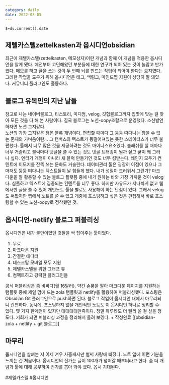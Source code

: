 ```yaml
---
category: daily
date: 2022-08-05
---
```


`$=dv.current().date`

제텔카스텔zettelkasten과 옵시디언obsidian
---
최근에 제텔카스텔(zettelkasten, 메모상자)이란 개념과 함께 이 개념을 적용한 옵시디언을  알게 됐다. 예전부터 고민해왔던 부분들에 대한 연구가 되어 있는 것이 놀랍고 반가웠다.
메모를 하고 글을 쓰는 것이 두 번째 뇌를 만드는 작업이 되어야 한다는 요지였다. 그러한 작업을 도우기 위해 옵시디언은 태그, 백링크, 마인드맵 지원이 상당히 잘 돼있다. 커뮤니티 플러그인도 훌륭하다.

  

블로그 유목민의 지난 날들
---
참고로 나는 네이버블로그, 티스토리, 미디엄, velog, 깃헙블로그까지 입맛에 맞는 걸 찾아 모든 것을 다 해 본 사람이다.
결국 블로그는 노션-oopy조합으로 운영했다. 소신발언하자면 노션 그지같다.   
노션의 가장 그지같은 점은 블록 개념이다. 편집할 때마다 그 둥둥 떠다니는 참을 수 없는 존재의 가벼움이란... 그 캔버스와 텍스트가 동떨어져있는 듯한 스테이터스가 너무 불편했다. 툴에서 너무 많은 것을 제공하려는 것도 마이너스요소였다. 슬래쉬를 칠 때마다 너무 거슬리고 블럭마다 댓글을 쓸 수 있는 것도 댓글 트래킹이 될까 싶고 굳이 왜 그러나 싶다. 엔터가 개행이 아니라 새 블럭 만들기인 것도 너무 킹받는다. 왜인지 모두가 컨텐트에 이모지를 잔뜩 쓰는 문화도 거슬린다. 데이터관리 툴은 굉장히 이점이 있으나 그마저도 둥둥 떠다니는 텍스트들이 날 힘들게 했다. 내가 성질이 드러워서 그런가?
마크다운을 잘 활용할 수 있는 블로그 플랫폼 중에 내가 원하는 바와 가장 가까운 것이 velog다. 심플하고 텍스트에 집중되는 컨텐트들 너무 좋다. 하지만 자유도가 지나치게 없고 웹에서만 글을 쓸 수 있어 개인노트 툴을 별로도 사용해야 하는 단점이 있다. 그래서 velog도 써봤지만 앱에서 노트를 쓸 수 있고 개중에 포스팅하고 싶은 것은 편집해서 바로 포스팅할 수 있는 노션-oopy로 정착했던 것.



옵시디언-netlify 블로그 퍼블리싱
---
옵시디언은 내가 불만이었던 것들을 싹 잡아주는 툴이었다.   
1. 무료
2. 마크다운 지원
3. 간결한 애디터
4. 데스크탑 모바일 모두 지원
5. 제텔카스텔을 위한 그래프 뷰
6. 컴팩트하고 강력한 플러그인들

공식 퍼블리싱은 좀 비싸다(월 16달러). 약간 손품을 팔아 마크다운 페이지를 지원하는 탬플릿 중에 제일 맘에 드는 zola 탬플릿과 netlify를 활용하여 퍼블리싱했다.
포스팅은 Obsidian Git 플러그인으로 push하면 된다. 블로그 작업이 옵시디언 내에서 마무리되니 간편하다.
동시에, 포스팅하지 않을 개인적인 노트도 이 옵시디언 하나로 정리할 수 있다.
몇 가지 한계점이 있지만 대대대대만족이다. 정말 하루라도 더 빨리 쓸 걸 싶을 정도다. 기회가 되면 퍼블리싱 과정을 정리해서 올려 보겠다. 
\+ 작성완료 [[obsidian-zola + netlify + git 블로그]]
   


마무리
---
옵시디언을 살펴본 지 이제 겨우 사흘째지만 벌써 사랑에 빠졌다. 노트 앱에 이런 기분을 느끼는 건 처음이다. 옵시디언의 진가는 글이 100개가 넘어갈 때부터라고 한다. 좀 더 개념과 툴에 대해 공부하여 진가를 뽑아 봐야 겠다. 몹시 기대된다.


#제텔카스텔
#옵시디언 
